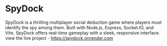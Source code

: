 # SpyDock
SpyDock is a thrilling multiplayer social deduction game where players must identify the spy among them. Built with Node.js, Express, Socket.IO, and Vite, SpyDock offers real-time gameplay with a sleek, responsive interface.
view the live project - https://spydock.onrender.com
